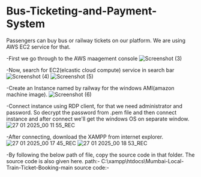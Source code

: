 # Bus-Ticketing-and-Payment-System
Passengers can buy bus or railway tickets on our platform. We are using AWS EC2 service for that.


-First we go through to the AWS maagement console
![Screenshot (3)](https://github.com/user-attachments/assets/547a792c-bfa4-4a43-9a0e-60121c0460db)


-Now, search for EC2(elcastic cloud compute) service in search bar
![Screenshot (4)](https://github.com/user-attachments/assets/306f87ad-e50b-4758-af6f-1c3385e60af3)
![Screenshot (5)](https://github.com/user-attachments/assets/f6f7e1c2-5d97-4846-a2d1-3bc52e56a1eb)


-Create an Instance named by railway for the windows AMI(amazon machine image).
![Screenshot (6)](https://github.com/user-attachments/assets/b7ef1d90-c54a-4481-8e99-46580b2410f1)


-Connect instance using RDP client, for that we need administrator and password. So decrypt the password from .pem file and then connect instance and after connect we'll get the windows OS on separate window.
![27 01 2025_00 11 55_REC](https://github.com/user-attachments/assets/d3d10ecb-4264-4a1a-b4cf-6171ee9d875f)


-After connecting, download the XAMPP from internet explorer.
![27 01 2025_00 17 45_REC](https://github.com/user-attachments/assets/79059b57-8d09-4bdf-87bb-21a773a740c0)
![27 01 2025_00 18 53_REC](https://github.com/user-attachments/assets/a49199dc-9194-487c-abc3-5bd7276e3271)


-By following the below path of file, copy the source code in that folder. The source code is also given here.
path:- C:\xampp\htdocs\Mumbai-Local-Train-Ticket-Booking-main
source code:- 

